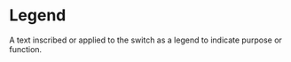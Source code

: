 Legend
======

A text inscribed or applied to the switch as a legend to indicate purpose or function.
